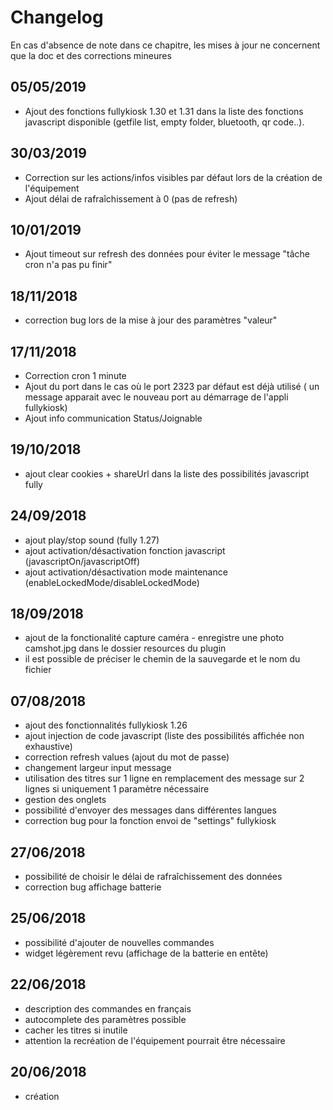 # Changelog

En cas d'absence de note dans ce chapitre, les mises à jour ne concernent que la doc et des corrections mineures

## 05/05/2019
- Ajout des fonctions fullykiosk 1.30 et 1.31 dans la liste des fonctions javascript disponible (getfile list, empty folder, bluetooth, qr code..). 

## 30/03/2019
- Correction sur les actions/infos visibles par défaut lors de la création de l'équipement
- Ajout délai de rafraîchissement à 0 (pas de refresh)

## 10/01/2019
- Ajout timeout sur refresh des données pour éviter le message "tâche cron n'a pas pu finir"

## 18/11/2018
- correction bug lors de la mise à jour des paramètres "valeur"

## 17/11/2018
- Correction cron 1 minute
- Ajout du port dans le cas où le port 2323 par défaut est déjà utilisé ( un message apparait avec le nouveau port au démarrage de l'appli fullykiosk)
- Ajout info communication Status/Joignable

## 19/10/2018
- ajout clear cookies + shareUrl dans la liste des possibilités javascript fully

## 24/09/2018
- ajout play/stop sound (fully 1.27)
- ajout activation/désactivation fonction javascript (javascriptOn/javascriptOff)
- ajout activation/désactivation mode maintenance (enableLockedMode/disableLockedMode)

## 18/09/2018
- ajout de la fonctionalité capture caméra - enregistre une photo camshot.jpg dans le dossier resources du plugin 
- il est possible de préciser le chemin de la sauvegarde et le nom du fichier

## 07/08/2018
- ajout des fonctionnalités fullykiosk 1.26
- ajout injection de code javascript (liste des possibilités affichée non exhaustive)
- correction refresh values (ajout du mot de passe)
- changement largeur input message
- utilisation des titres sur 1 ligne en remplacement des message sur 2 lignes si uniquement 1 paramètre nécessaire
- gestion des onglets
- possibilité d'envoyer des messages dans différentes langues
- correction bug pour la fonction envoi de "settings" fullykiosk

## 27/06/2018
- possibilité de choisir le délai de rafraîchissement des données 
- correction bug affichage batterie

## 25/06/2018
- possibilité d'ajouter de nouvelles commandes 
- widget légèrement revu (affichage de la batterie en entête)

## 22/06/2018
- description des commandes en français
- autocomplete des paramètres possible 
- cacher les titres si inutile
- attention la recréation de l'équipement pourrait être nécessaire


## 20/06/2018
- création
